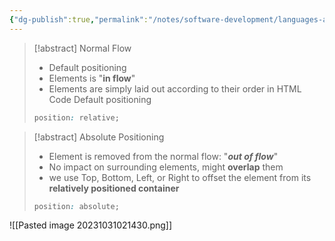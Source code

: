 ```yaml
---
{"dg-publish":true,"permalink":"/notes/software-development/languages-and-frameworks/web-development/front-end/css/absolute-positioning/","tags":["programming","webdevelopment","frontend","css"],"created":"2025-07-13T15:24:55.522+08:00"}
---
```



> [!abstract] Normal Flow
>
> - Default positioning
> - Elements is "**in flow**"
> - Elements are simply laid out according to their order in HTML Code
>   Default positioning
>
> ```css
> position: relative;
> ```

> [!abstract] Absolute Positioning
>
> - Element is removed from the normal flow: "**_out of flow_**"
> - No impact on surrounding elements, might **overlap** them
> - we use Top, Bottom, Left, or Right to offset the element from its **relatively positioned container**
>
> ```css
> position: absolute;
> ```

![[Pasted image 20231031021430.png]]
